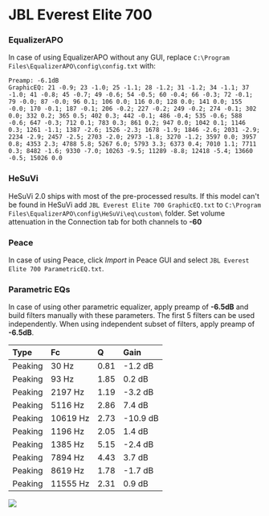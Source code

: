 # JBL Everest Elite 700

### EqualizerAPO
In case of using EqualizerAPO without any GUI, replace `C:\Program Files\EqualizerAPO\config\config.txt`
with:
```
Preamp: -6.1dB
GraphicEQ: 21 -0.9; 23 -1.0; 25 -1.1; 28 -1.2; 31 -1.2; 34 -1.1; 37 -1.0; 41 -0.8; 45 -0.7; 49 -0.6; 54 -0.5; 60 -0.4; 66 -0.3; 72 -0.1; 79 -0.0; 87 -0.0; 96 0.1; 106 0.0; 116 0.0; 128 0.0; 141 0.0; 155 -0.0; 170 -0.1; 187 -0.1; 206 -0.2; 227 -0.2; 249 -0.2; 274 -0.1; 302 0.0; 332 0.2; 365 0.5; 402 0.3; 442 -0.1; 486 -0.4; 535 -0.6; 588 -0.6; 647 -0.3; 712 0.1; 783 0.3; 861 0.2; 947 0.0; 1042 0.1; 1146 0.3; 1261 -1.1; 1387 -2.6; 1526 -2.3; 1678 -1.9; 1846 -2.6; 2031 -2.9; 2234 -2.9; 2457 -2.5; 2703 -2.0; 2973 -1.8; 3270 -1.2; 3597 0.0; 3957 0.8; 4353 2.3; 4788 5.8; 5267 6.0; 5793 3.3; 6373 0.4; 7010 1.1; 7711 0.3; 8482 -1.6; 9330 -7.0; 10263 -9.5; 11289 -8.8; 12418 -5.4; 13660 -0.5; 15026 0.0
```

### HeSuVi
HeSuVi 2.0 ships with most of the pre-processed results. If this model can't be found in HeSuVi add
`JBL Everest Elite 700 GraphicEQ.txt` to `C:\Program Files\EqualizerAPO\config\HeSuVi\eq\custom\` folder.
Set volume attenuation in the Connection tab for both channels to **-60**

### Peace
In case of using Peace, click *Import* in Peace GUI and select `JBL Everest Elite 700 ParametricEQ.txt`.

### Parametric EQs
In case of using other parametric equalizer, apply preamp of **-6.5dB** and build filters manually
with these parameters. The first 5 filters can be used independently.
When using independent subset of filters, apply preamp of **-6.5dB**.

| Type    | Fc       |    Q | Gain     |
|:--------|:---------|:-----|:---------|
| Peaking | 30 Hz    | 0.81 | -1.2 dB  |
| Peaking | 93 Hz    | 1.85 | 0.2 dB   |
| Peaking | 2197 Hz  | 1.19 | -3.2 dB  |
| Peaking | 5116 Hz  | 2.86 | 7.4 dB   |
| Peaking | 10619 Hz | 2.73 | -10.9 dB |
| Peaking | 1196 Hz  | 2.05 | 1.4 dB   |
| Peaking | 1385 Hz  | 5.15 | -2.4 dB  |
| Peaking | 7894 Hz  | 4.43 | 3.7 dB   |
| Peaking | 8619 Hz  | 1.78 | -1.7 dB  |
| Peaking | 11555 Hz | 2.31 | 0.9 dB   |

![](https://raw.githubusercontent.com/jaakkopasanen/AutoEq/master/results/rtings/rtings/JBL%20Everest%20Elite%20700/JBL%20Everest%20Elite%20700.png)
